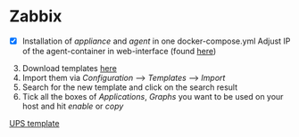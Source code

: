 # Zabbix
- [x] Installation of *appliance* and *agent* in one docker-compose.yml
	Adjust IP of the agent-container in web-interface (found [here](https://techexpert.tips/zabbix/zabbix-docker-installation-ubuntu-linux/))
3. Download templates [here](https://share.zabbix.com)
4. Import them via *Configuration* --> *Templates* --> *Import*
5. Search for the new template and click on the search result
6. Tick all the boxes of *Applications*, *Graphs* you want to be used on your host and hit *enable* or *copy*

[UPS template](https://share.zabbix.com/power-ups/apc/updated-apc-ups)

